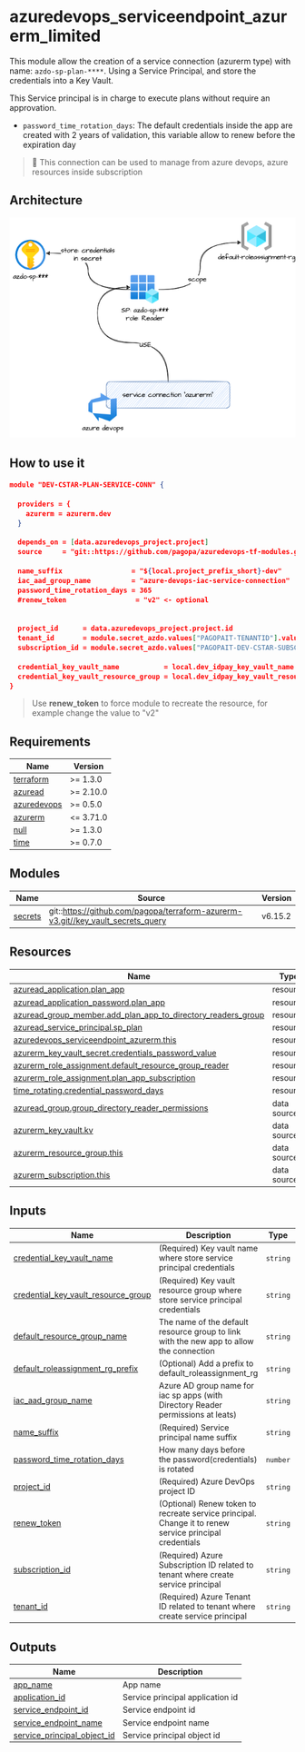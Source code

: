 # azuredevops_serviceendpoint_azurerm_limited

This module allow the creation of a service connection (azurerm type) with name: `azdo-sp-plan-****`.
Using a Service Principal, and store the credentials into a Key Vault.

This Service principal is in charge to execute plans without require an approvation.

* `password_time_rotation_days`: The default credentials inside the app are created with 2 years of validation, this variable allow to renew before the expiration day

> 🏁 This connection can be used to manage from azure devops, azure resources inside subscription

## Architecture

![This is an image](./docs/module-arch.drawio.png)

## How to use it

```json
module "DEV-CSTAR-PLAN-SERVICE-CONN" {

  providers = {
    azurerm = azurerm.dev
  }

  depends_on = [data.azuredevops_project.project]
  source     = "git::https://github.com/pagopa/azuredevops-tf-modules.git//azuredevops_serviceendpoint_azurerm_plan?ref=add-service-endpoint-sp-personal"

  name_suffix                 = "${local.project_prefix_short}-dev"
  iac_aad_group_name          = "azure-devops-iac-service-connection"
  password_time_rotation_days = 365
  #renew_token                 = "v2" <- optional


  project_id      = data.azuredevops_project.project.id
  tenant_id       = module.secret_azdo.values["PAGOPAIT-TENANTID"].value
  subscription_id = module.secret_azdo.values["PAGOPAIT-DEV-CSTAR-SUBSCRIPTION-ID"].value

  credential_key_vault_name           = local.dev_idpay_key_vault_name
  credential_key_vault_resource_group = local.dev_idpay_key_vault_resource_group
}
```

> Use **renew_token** to force module to recreate the resource, for example change the value to "v2"

<!-- markdownlint-disable -->
<!-- BEGINNING OF PRE-COMMIT-TERRAFORM DOCS HOOK -->
## Requirements

| Name | Version |
|------|---------|
| <a name="requirement_terraform"></a> [terraform](#requirement\_terraform) | >= 1.3.0 |
| <a name="requirement_azuread"></a> [azuread](#requirement\_azuread) | >= 2.10.0 |
| <a name="requirement_azuredevops"></a> [azuredevops](#requirement\_azuredevops) | >= 0.5.0 |
| <a name="requirement_azurerm"></a> [azurerm](#requirement\_azurerm) | <= 3.71.0 |
| <a name="requirement_null"></a> [null](#requirement\_null) | >= 1.3.0 |
| <a name="requirement_time"></a> [time](#requirement\_time) | >= 0.7.0 |

## Modules

| Name | Source | Version |
|------|--------|---------|
| <a name="module_secrets"></a> [secrets](#module\_secrets) | git::https://github.com/pagopa/terraform-azurerm-v3.git//key_vault_secrets_query | v6.15.2 |

## Resources

| Name | Type |
|------|------|
| [azuread_application.plan_app](https://registry.terraform.io/providers/hashicorp/azuread/latest/docs/resources/application) | resource |
| [azuread_application_password.plan_app](https://registry.terraform.io/providers/hashicorp/azuread/latest/docs/resources/application_password) | resource |
| [azuread_group_member.add_plan_app_to_directory_readers_group](https://registry.terraform.io/providers/hashicorp/azuread/latest/docs/resources/group_member) | resource |
| [azuread_service_principal.sp_plan](https://registry.terraform.io/providers/hashicorp/azuread/latest/docs/resources/service_principal) | resource |
| [azuredevops_serviceendpoint_azurerm.this](https://registry.terraform.io/providers/microsoft/azuredevops/latest/docs/resources/serviceendpoint_azurerm) | resource |
| [azurerm_key_vault_secret.credentials_password_value](https://registry.terraform.io/providers/hashicorp/azurerm/latest/docs/resources/key_vault_secret) | resource |
| [azurerm_role_assignment.default_resource_group_reader](https://registry.terraform.io/providers/hashicorp/azurerm/latest/docs/resources/role_assignment) | resource |
| [azurerm_role_assignment.plan_app_subscription](https://registry.terraform.io/providers/hashicorp/azurerm/latest/docs/resources/role_assignment) | resource |
| [time_rotating.credential_password_days](https://registry.terraform.io/providers/hashicorp/time/latest/docs/resources/rotating) | resource |
| [azuread_group.group_directory_reader_permissions](https://registry.terraform.io/providers/hashicorp/azuread/latest/docs/data-sources/group) | data source |
| [azurerm_key_vault.kv](https://registry.terraform.io/providers/hashicorp/azurerm/latest/docs/data-sources/key_vault) | data source |
| [azurerm_resource_group.this](https://registry.terraform.io/providers/hashicorp/azurerm/latest/docs/data-sources/resource_group) | data source |
| [azurerm_subscription.this](https://registry.terraform.io/providers/hashicorp/azurerm/latest/docs/data-sources/subscription) | data source |

## Inputs

| Name | Description | Type | Default | Required |
|------|-------------|------|---------|:--------:|
| <a name="input_credential_key_vault_name"></a> [credential\_key\_vault\_name](#input\_credential\_key\_vault\_name) | (Required) Key vault name where store service principal credentials | `string` | n/a | yes |
| <a name="input_credential_key_vault_resource_group"></a> [credential\_key\_vault\_resource\_group](#input\_credential\_key\_vault\_resource\_group) | (Required) Key vault resource group where store service principal credentials | `string` | n/a | yes |
| <a name="input_default_resource_group_name"></a> [default\_resource\_group\_name](#input\_default\_resource\_group\_name) | The name of the default resource group to link with the new app to allow the connection | `string` | `"default-roleassignment-rg"` | no |
| <a name="input_default_roleassignment_rg_prefix"></a> [default\_roleassignment\_rg\_prefix](#input\_default\_roleassignment\_rg\_prefix) | (Optional) Add a prefix to default\_roleassignment\_rg | `string` | `""` | no |
| <a name="input_iac_aad_group_name"></a> [iac\_aad\_group\_name](#input\_iac\_aad\_group\_name) | Azure AD group name for iac sp apps (with Directory Reader permissions at leats) | `string` | n/a | yes |
| <a name="input_name_suffix"></a> [name\_suffix](#input\_name\_suffix) | (Required) Service principal name suffix | `string` | n/a | yes |
| <a name="input_password_time_rotation_days"></a> [password\_time\_rotation\_days](#input\_password\_time\_rotation\_days) | How many days before the password(credentials) is rotated | `number` | `365` | no |
| <a name="input_project_id"></a> [project\_id](#input\_project\_id) | (Required) Azure DevOps project ID | `string` | n/a | yes |
| <a name="input_renew_token"></a> [renew\_token](#input\_renew\_token) | (Optional) Renew token to recreate service principal. Change it to renew service principal credentials | `string` | `"v1"` | no |
| <a name="input_subscription_id"></a> [subscription\_id](#input\_subscription\_id) | (Required) Azure Subscription ID related to tenant where create service principal | `string` | n/a | yes |
| <a name="input_tenant_id"></a> [tenant\_id](#input\_tenant\_id) | (Required) Azure Tenant ID related to tenant where create service principal | `string` | n/a | yes |

## Outputs

| Name | Description |
|------|-------------|
| <a name="output_app_name"></a> [app\_name](#output\_app\_name) | App name |
| <a name="output_application_id"></a> [application\_id](#output\_application\_id) | Service principal application id |
| <a name="output_service_endpoint_id"></a> [service\_endpoint\_id](#output\_service\_endpoint\_id) | Service endpoint id |
| <a name="output_service_endpoint_name"></a> [service\_endpoint\_name](#output\_service\_endpoint\_name) | Service endpoint name |
| <a name="output_service_principal_object_id"></a> [service\_principal\_object\_id](#output\_service\_principal\_object\_id) | Service principal object id |
<!-- END OF PRE-COMMIT-TERRAFORM DOCS HOOK -->
